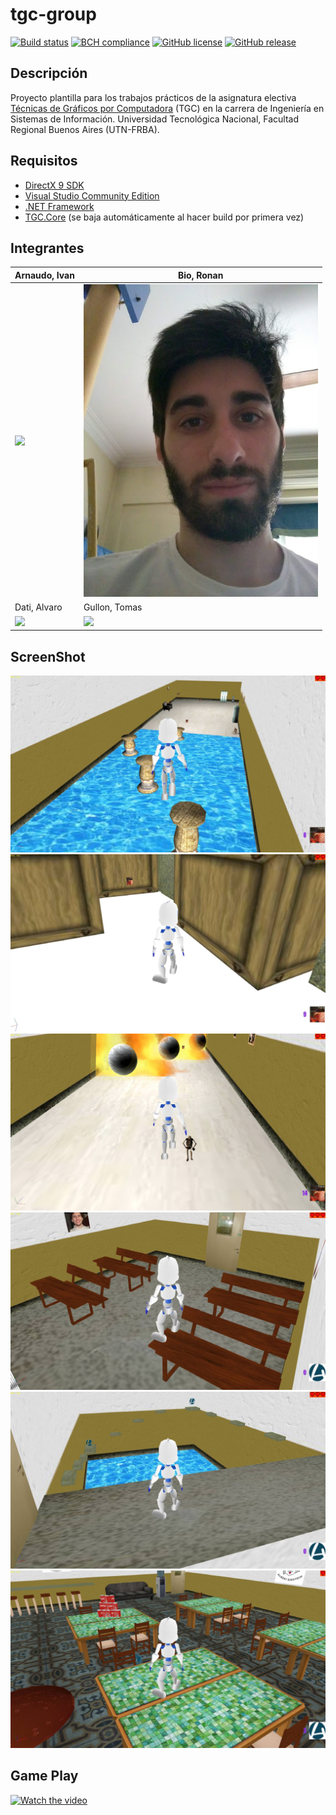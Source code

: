 # tgc-group
[![Build status](https://ci.appveyor.com/api/projects/status/uvyboubq91uhwf3v?svg=true)](https://ci.appveyor.com/project/rejurime/tgc-group)
[![BCH compliance](https://bettercodehub.com/edge/badge/tgc-utn/tgc-group?branch=master)](https://bettercodehub.com/)
[![GitHub license](https://img.shields.io/github/license/tgc-utn/tgc-group.svg)](https://github.com/tgc-utn/tgc-group/blob/master/LICENSE)
[![GitHub release](https://img.shields.io/github/release/tgc-utn/tgc-group.svg)](https://github.com/tgc-utn/tgc-group/releases)

## Descripción
Proyecto plantilla para los trabajos prácticos de la asignatura electiva [Técnicas de Gráficos por Computadora](http://tgc-utn.github.io/) (TGC) en la carrera de Ingeniería en Sistemas de Información. Universidad Tecnológica Nacional, Facultad Regional Buenos Aires (UTN-FRBA).

## Requisitos
* [DirectX 9 SDK](http://www.microsoft.com/en-us/download/details.aspx?displaylang=en&id=6812)
* [Visual Studio Community Edition](https://www.visualstudio.com/vs/community)
* [.NET Framework](https://www.microsoft.com/net/download/Windows/run)
* [TGC.Core](https://www.nuget.org/packages/TGC.Core/) (se baja automáticamente al hacer build por primera vez)

## Integrantes ##
Arnaudo, Ivan  |  Bio, Ronan
------------ | -------------
<img src="https://github.com/IvanArnaudo/2018_2C_3572_ESTACION_DE_PODER/blob/master/TGC.Group/Media/fotos/índice.jpg" height="500"> | <img src="https://github.com/IvanArnaudo/2018_2C_3572_ESTACION_DE_PODER/blob/master/TGC.Group/Media/fotos/IMG_20181127_150011184.jpg" height="500">
Dati, Alvaro  |  Gullon, Tomas
<img src="https://github.com/IvanArnaudo/2018_2C_3572_ESTACION_DE_PODER/blob/master/TGC.Group/Media/fotos/índice2.jpg" height="500"> | <img src="https://github.com/IvanArnaudo/2018_2C_3572_ESTACION_DE_PODER/blob/master/TGC.Group/Media/fotos/índice3.jpg" height="500">

## ScreenShot ##
![screenshot2](https://github.com/IvanArnaudo/2018_2C_3572_ESTACION_DE_PODER/blob/master/TGC.Group/Media/capturas/screen2.jpg)
![screenshot3](https://github.com/IvanArnaudo/2018_2C_3572_ESTACION_DE_PODER/blob/master/TGC.Group/Media/capturas/screen3.jpg)
![screenshot4](https://github.com/IvanArnaudo/2018_2C_3572_ESTACION_DE_PODER/blob/master/TGC.Group/Media/capturas/screen4.jpg)
![screenshot5](https://github.com/IvanArnaudo/2018_2C_3572_ESTACION_DE_PODER/blob/master/TGC.Group/Media/capturas/screen5.jpg)
![screenshot6](https://github.com/IvanArnaudo/2018_2C_3572_ESTACION_DE_PODER/blob/master/TGC.Group/Media/capturas/screen6.jpg)
![screenshot7](https://github.com/IvanArnaudo/2018_2C_3572_ESTACION_DE_PODER/blob/master/TGC.Group/Media/capturas/screen7.jpg)

## Game Play ##
[![Watch the video](http://i3.ytimg.com/vi/kqNqJ5uxf-M/hqdefault.jpg)](https://www.youtube.com/watch?v=kqNqJ5uxf-M)

